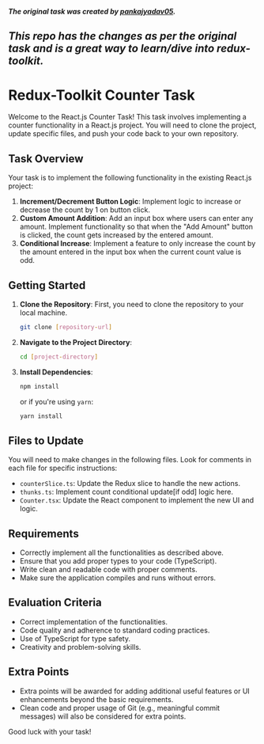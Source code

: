 ***The original task was created by [pankajyadav05](https://github.com/pankajyadav05/coding-task-react).***

***This repo has the changes as per the original task and is a great way to learn/dive into redux-toolkit.***
---
# Redux-Toolkit Counter Task

Welcome to the React.js Counter Task! This task involves implementing a counter functionality in a React.js project. You will need to clone the project, update specific files, and push your code back to your own repository.

## Task Overview

Your task is to implement the following functionality in the existing React.js project:

1. **Increment/Decrement Button Logic**: Implement logic to increase or decrease the count by 1 on button click.
2. **Custom Amount Addition**: Add an input box where users can enter any amount. Implement functionality so that when the "Add Amount" button is clicked, the count gets increased by the entered amount.
3. **Conditional Increase**: Implement a feature to only increase the count by the amount entered in the input box when the current count value is odd.

## Getting Started

1. **Clone the Repository**: First, you need to clone the repository to your local machine.

   ```bash
   git clone [repository-url]
   ```

2. **Navigate to the Project Directory**:

   ```bash
   cd [project-directory]
   ```

3. **Install Dependencies**:

   ```bash
   npm install
   ```

   or if you're using `yarn`:

   ```bash
   yarn install
   ```

## Files to Update

You will need to make changes in the following files. Look for comments in each file for specific instructions:

- `counterSlice.ts`: Update the Redux slice to handle the new actions.
- `thunks.ts`: Implement count conditional update[if odd] logic here.
- `Counter.tsx`: Update the React component to implement the new UI and logic.

## Requirements

- Correctly implement all the functionalities as described above.
- Ensure that you add proper types to your code (TypeScript).
- Write clean and readable code with proper comments.
- Make sure the application compiles and runs without errors.

## Evaluation Criteria

- Correct implementation of the functionalities.
- Code quality and adherence to standard coding practices.
- Use of TypeScript for type safety.
- Creativity and problem-solving skills.

## Extra Points

- Extra points will be awarded for adding additional useful features or UI enhancements beyond the basic requirements.
- Clean code and proper usage of Git (e.g., meaningful commit messages) will also be considered for extra points.

Good luck with your task!
